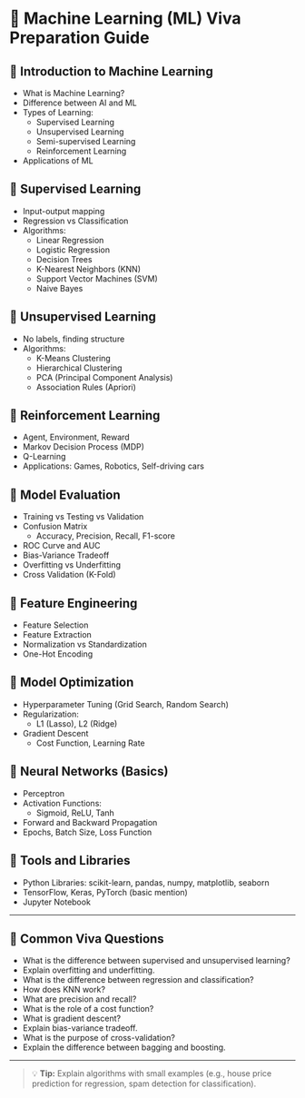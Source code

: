 # 🤖 Machine Learning (ML) Viva Preparation Guide

## 🔹 Introduction to Machine Learning
- What is Machine Learning?
- Difference between AI and ML
- Types of Learning:
  - Supervised Learning
  - Unsupervised Learning
  - Semi-supervised Learning
  - Reinforcement Learning
- Applications of ML

## 🔹 Supervised Learning
- Input-output mapping
- Regression vs Classification
- Algorithms:
  - Linear Regression
  - Logistic Regression
  - Decision Trees
  - K-Nearest Neighbors (KNN)
  - Support Vector Machines (SVM)
  - Naive Bayes

## 🔹 Unsupervised Learning
- No labels, finding structure
- Algorithms:
  - K-Means Clustering
  - Hierarchical Clustering
  - PCA (Principal Component Analysis)
  - Association Rules (Apriori)

## 🔹 Reinforcement Learning
- Agent, Environment, Reward
- Markov Decision Process (MDP)
- Q-Learning
- Applications: Games, Robotics, Self-driving cars

## 🔹 Model Evaluation
- Training vs Testing vs Validation
- Confusion Matrix
  - Accuracy, Precision, Recall, F1-score
- ROC Curve and AUC
- Bias-Variance Tradeoff
- Overfitting vs Underfitting
- Cross Validation (K-Fold)

## 🔹 Feature Engineering
- Feature Selection
- Feature Extraction
- Normalization vs Standardization
- One-Hot Encoding

## 🔹 Model Optimization
- Hyperparameter Tuning (Grid Search, Random Search)
- Regularization:
  - L1 (Lasso), L2 (Ridge)
- Gradient Descent
  - Cost Function, Learning Rate

## 🔹 Neural Networks (Basics)
- Perceptron
- Activation Functions:
  - Sigmoid, ReLU, Tanh
- Forward and Backward Propagation
- Epochs, Batch Size, Loss Function

## 🔹 Tools and Libraries
- Python Libraries: scikit-learn, pandas, numpy, matplotlib, seaborn
- TensorFlow, Keras, PyTorch (basic mention)
- Jupyter Notebook

---

## 🔹 Common Viva Questions
- What is the difference between supervised and unsupervised learning?
- Explain overfitting and underfitting.
- What is the difference between regression and classification?
- How does KNN work?
- What are precision and recall?
- What is the role of a cost function?
- What is gradient descent?
- Explain bias-variance tradeoff.
- What is the purpose of cross-validation?
- Explain the difference between bagging and boosting.

---

> 💡 **Tip:** Explain algorithms with small examples (e.g., house price prediction for regression, spam detection for classification).
